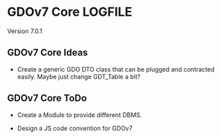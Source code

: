 # GDOv7 Core LOGFILE

Version 7.0.1


## GDOv7 Core Ideas

 - Create a generic GDO DTO class that can be plugged and contracted easily. Maybe just change GDT_Table a bit?
 

## GDOv7 Core ToDo

 - Create a Module to provide different DBMS.
 
 - Design a JS code convention for GDOv7
 
